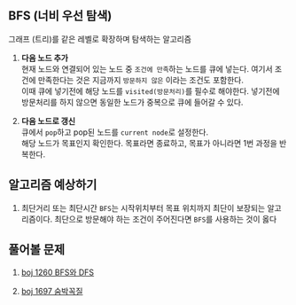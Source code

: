 ## BFS (너비 우선 탐색)

그래프 (트리)를 같은 레벨로 확장하며 탐색하는 알고리즘

1. **다음 노드 추가**  
   현재 노드와 연결되어 있는 노드 중 `조건에 만족`하는 노드를 큐에 넣는다. 여기서 조건에 만족한다는 것은 지금까지 `방문하지 않은` 이라는 조건도 포함한다.  
   이때 큐에 넣기전에 해당 노드를 `visited(방문처리)`를 필수로 해야한다. 넣기전에 방문처리를 하지 않으면 동일한 노드가 중복으로 큐에 들어갈 수 있다.

2. **다음 노드로 갱신**  
   큐에서 `pop`하고 pop된 노드를 `current node`로 설정한다.  
   해당 노드가 목표인지 확인한다. 목표라면 종료하고, 목표가 아니라면 1번 과정을 반복한다.

## 알고리즘 예상하기

1. 최단거리 또는 최단시간
   `BFS`는 시작위치부터 목표 위치까지 최단이 보장되는 알고리즘이다. 최단으로 방문해야 하는 조건이 주어진다면 `BFS`를 사용하는 것이 옳다

## 풀어볼 문제

1. [boj 1260 BFS와 DFS](https://www.acmicpc.net/problem/1260)

2. [boj 1697 숨박꼭질](https://www.acmicpc.net/problem/1697)
